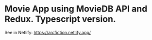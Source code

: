 # Movie App using MovieDB API and Redux. Typescript version.

See in Netlify: https://arcfiction.netlify.app/

